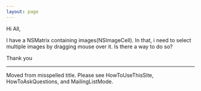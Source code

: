 ```yaml
---
layout: page
---
```




Hi All,

I have a NSMatrix containing images(NSImageCell).  In that, i need to select multiple images by dragging mouse over it. Is there a way to do so?

Thank you


----
Moved from misspelled title. Please see HowToUseThisSite, HowToAskQuestions, and MailingListMode.
